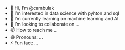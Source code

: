 - 👋 Hi, I’m @cambulak
- 👀 I’m interested in data science with pyhton and sql
- 🌱 I’m currently learning on machine learning and AI.
- 💞️ I’m looking to collaborate on ...
- 📫 How to reach me ...
- 😄 Pronouns: ...
- ⚡ Fun fact: ...

<!---
cambulak/cambulak is a ✨ special ✨ repository because its `README.md` (this file) appears on your GitHub profile.
You can click the Preview link to take a look at your changes.
--->

